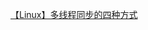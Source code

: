 <!--
 * @Author: wujing
 * @Date: 2021-02-24 00:15:46
 * @LastEditTime: 2021-02-24 00:17:33
 * @LastEditors: wujing
 * @Description: 
 * @FilePath: /code/CPlusPlusProject/pthread/sync/README.md
 * @可以输入预定的版权声明、个性签名、空行等
-->

[【Linux】多线程同步的四种方式](
    https://www.cnblogs.com/yinbiao/p/11190336.html#:~:text=%E3%80%90Linux%E3%80%91%E5%A4%9A%E7%BA%BF%E7%A8%8B%E5%90%8C%E6%AD%A5%E7%9A%84%E5%9B%9B%E7%A7%8D%E6%96%B9%E5%BC%8F%201%20PTHREAD_MUTEX_NOMAL%3A%E6%A0%87%E5%87%86%E4%BA%92%E6%96%A5%E9%94%81%EF%BC%8C%E7%AC%AC%E4%B8%80%20...%202%20PTHREAD_MUTEX_RECURSIVE%3A%E9%80%92%E5%BD%92%E4%BA%92%E6%96%A5,...%203%20PTHREAD_MUTEX_ERRORCHECK%3A%E6%A3%80%E6%9F%A5%E4%BA%92%20...%204%20PTHREAD_MUTEX_DEFAULT%3A%E9%BB%98%E8%AE%A4%E4%BA%92%E6%96%A5%E9%94%81%EF%BC%8C%20)